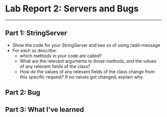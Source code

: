 # Lab Report 2: Servers and Bugs

---
## Part 1: StringServer
* Show the code for your StringServer and two ss of using /add-message
* For each ss describe:
  * which methods in your code are called?
  * What are the relevant arguments to those methods, and the values of any relevant fields of the class?
  * How do the values of any relevant fields of the class change from this specific request? If no values got changed, explain why.
## Part 2: Bug
## Part 3: What I've learned
